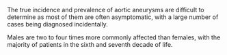 The true incidence and prevalence of aortic aneurysms are difficult to determine as most of them are often asymptomatic, with a large number of cases being diagnosed incidentally.

Males are two to four times more commonly affected than females, with the majority of patients in the sixth and seventh decade of life.